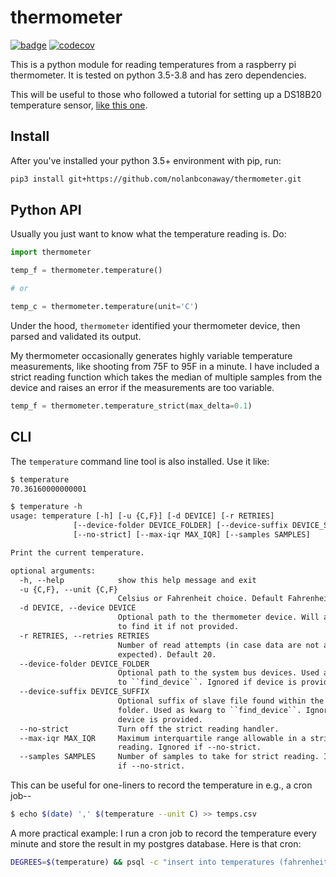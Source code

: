# thermometer

[![badge](https://github.com/nolanbconaway/thermometer/workflows/Main%20Workflow/badge.svg)](https://github.com/nolanbconaway/thermometer/actions)
[![codecov](https://codecov.io/gh/nolanbconaway/thermometer/branch/master/graph/badge.svg)](https://codecov.io/gh/nolanbconaway/thermometer)

This is a python module for reading temperatures from a raspberry pi thermometer. It is tested on python 3.5-3.8 and has zero dependencies.

This will be useful to those who followed a tutorial for setting up a DS18B20 temperature sensor, [like this one](https://www.hackster.io/timfernando/a-raspberry-pi-thermometer-you-can-access-anywhere-33061c).

## Install

After you've installed your python 3.5+ environment with pip, run:

```sh
pip3 install git+https://github.com/nolanbconaway/thermometer.git
```

## Python API

Usually you just want to know what the temperature reading is. Do:

```python
import thermometer

temp_f = thermometer.temperature()

# or

temp_c = thermometer.temperature(unit='C')
```

Under the hood, `thermometer` identified your thermometer device, then parsed and validated its output.

My thermometer occasionally generates highly variable temperature measurements, like shooting from 75F to 95F in a minute. I have included a strict reading function which takes the median
of multiple samples from the device and raises an error if the measurements are too variable.

```python
temp_f = thermometer.temperature_strict(max_delta=0.1)
```

## CLI

The `temperature` command line tool is also installed. Use it like:

```txt
$ temperature
70.36160000000001

$ temperature -h
usage: temperature [-h] [-u {C,F}] [-d DEVICE] [-r RETRIES]
              [--device-folder DEVICE_FOLDER] [--device-suffix DEVICE_SUFFIX]
              [--no-strict] [--max-iqr MAX_IQR] [--samples SAMPLES]

Print the current temperature.

optional arguments:
  -h, --help            show this help message and exit
  -u {C,F}, --unit {C,F}
                        Celsius or Fahrenheit choice. Default Fahrenheit.
  -d DEVICE, --device DEVICE
                        Optional path to the thermometer device. Will attempt
                        to find it if not provided.
  -r RETRIES, --retries RETRIES
                        Number of read attempts (in case data are not as
                        expected). Default 20.
  --device-folder DEVICE_FOLDER
                        Optional path to the system bus devices. Used as kwarg
                        to ``find_device``. Ignored if device is provided.
  --device-suffix DEVICE_SUFFIX
                        Optional suffix of slave file found within the device
                        folder. Used as kwarg to ``find_device``. Ignored if
                        device is provided.
  --no-strict           Turn off the strict reading handler.
  --max-iqr MAX_IQR     Maximum interquartile range allowable in a strict
                        reading. Ignored if --no-strict.
  --samples SAMPLES     Number of samples to take for strict reading. Ignored
                        if --no-strict.
```

This can be useful for one-liners to record the temperature in e.g., a cron job--

```sh
$ echo $(date) ',' $(temperature --unit C) >> temps.csv
```

A more practical example: I run a cron job to record the temperature every minute and store the result in my postgres database. Here is that cron:

```sh
DEGREES=$(temperature) && psql -c "insert into temperatures (fahrenheit) values ($DEGREES);" > /dev/null
```
